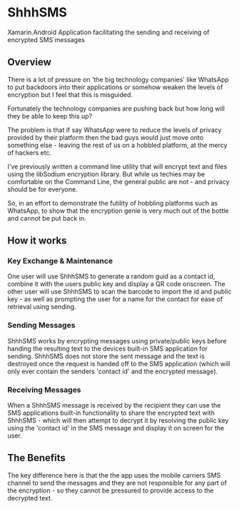 # ShhhSMS
Xamarin.Android Application facilitating the sending and receiving of encrypted SMS messages

## Overview
There is a lot of pressure on 'the big technology companies' like WhatsApp to put backdoors into their applications or somehow weaken the levels of encryption but I feel that this is misguided.

Fortunately the technology companies are pushing back but how long will they be able to keep this up?

The problem is that if say WhatsApp were to reduce the levels of privacy provided by their platform then the bad guys would just move onto something else - leaving the rest of us on a hobbled platform, at the mercy of hackers etc.

I've previously written a command line utility that will encrypt text and files using the libSodium encryption library. But while us techies may be comfortable on the Command Line, the general public are not - and privacy should be for everyone.

So, in an effort to demonstrate the futility of hobbling platforms such as WhatsApp, to show that the encryption genie is very much out of the bottle and cannot be put back in.

## How it works

### Key Exchange & Maintenance
One user will use ShhhSMS to generate a random guid as a contact id, combine it with the users public key and display a QR code onscreen. The other user will use ShhhSMS to scan the barcode to import the id and public key - as well as prompting the user for a name for the contact for ease of retrieval using sending.

### Sending Messages
ShhhSMS works by encrypting messages using private/public keys before handing the resulting text to the devices built-in SMS application for sending. ShhhSMS does not store the sent message and the text is destroyed once the request is handed off to the SMS application (which will only ever contain the senders 'contact id' and the encrypted message).

### Receiving Messages
When a ShhhSMS message is received by the recipient they can use the SMS applications built-in functionality to share the encrypted text with ShhhSMS - which will then attempt to decrypt it by resolving the public key using the 'contact id' in the SMS message and display it on screen for the user.

## The Benefits
The key difference here is that the the app uses the mobile carriers SMS channel to send the messages and they are not responsible for any part of the encryption - so they cannot be pressured to provide access to the decrypted text.
